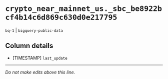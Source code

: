 # `crypto_near_mainnet_us._sbc_be8922bcf4b14c6d869c630d0e217795`
`bq-1` | `bigquery-public-data`

## Column details
* [TIMESTAMP] `last_update`

-------------------------------------------------------------------------------
*Do not make edits above this line.*
